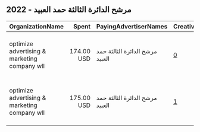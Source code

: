 ## 2022 - مرشح الدائرة الثالثة حمد العبيد 
|OrganizationName|Spent|PayingAdvertiserNames|CreativeUrls|Impressions|Genders|AgeBrackets|CountryCodes|BillingAddresses|CandidateBallotInformation|
|:---|---:|:---|:---|---:|:---|:---|:---|:---|:---|
|optimize advertising & marketing company wll|174.00 USD|مرشح الدائرة الثالثة حمد العبيد|[0](https://www.snap.com/political-ads/asset/b2b96cbb08f3f0846dfa33def9f0afbab45abd2b8998f916e6bcb491b0572156?mediaType=mp4)|104,082||21+|kuwait|"jaber almubarak st, behbehani complex, m floor, office 56,KUWAIT CITY,13046,KW"||
|optimize advertising & marketing company wll|175.00 USD|مرشح الدائرة الثالثة حمد العبيد|[1](https://www.snap.com/political-ads/asset/2d5fd5df599cbbf21fcd3bda77103b89b91d38d95b700639a509349659a9cec6?mediaType=mp4)|104,833||21-49|kuwait|"jaber almubarak st, behbehani complex, m floor, office 56,KUWAIT CITY,13046,KW"||
